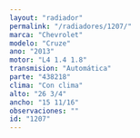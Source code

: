 ```yaml
---
layout: "radiador"
permalink: "/radiadores/1207/"
marca: "Chevrolet"
modelo: "Cruze"
ano: "2013"
motor: "L4 1.4 1.8"
transmision: "Automática"
parte: "438218"
clima: "Con clima"
alto: "26 3/4"
ancho: "15 11/16"
observaciones: ""
id: "1207"
---
```


